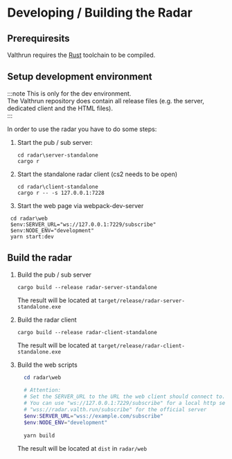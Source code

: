 # Developing / Building the Radar
## Prerequiresits
Valthrun requires the [Rust](https://www.rust-lang.org/learn/get-started) toolchain to be compiled.

## Setup development environment
:::note 
This is only for the dev environment.  
The Valthrun repository does contain all release files (e.g. the server, dedicated client and the HTML files).  
:::

In order to use the radar you have to do some steps:  
1. Start the pub / sub server:
   ```
   cd radar\server-standalone
   cargo r
   ```

2. Start the standalone radar client (cs2 needs to be open)
   ```
   cd radar\client-standalone
   cargo r -- -s 127.0.0.1:7228
   ```

3. Start the web page via webpack-dev-server
  ```
   cd radar\web
   $env:SERVER_URL="ws://127.0.0.1:7229/subscribe"
   $env:NODE_ENV="development"
   yarn start:dev
   ```

## Build the radar
1. Build the pub / sub server
   ```
   cargo build --release radar-server-standalone
   ```
   The result will be located at `target/release/radar-server-standalone.exe`

2. Build the radar client
   ```
   cargo build --release radar-client-standalone
   ```
   The result will be located at `target/release/radar-client-standalone.exe`

3. Build the web scripts
   ```ps1
     cd radar\web
     
     # Attention:
     # Set the SERVER_URL to the URL the web client should connect to.
     # You can use "ws://127.0.0.1:7229/subscribe" for a local http setup or
     # "wss://radar.valth.run/subscribe" for the official server
     $env:SERVER_URL="wss://example.com/subscribe"
     $env:NODE_ENV="development"
     
     yarn build
   ```
   The result will be located at `dist` in `radar/web`